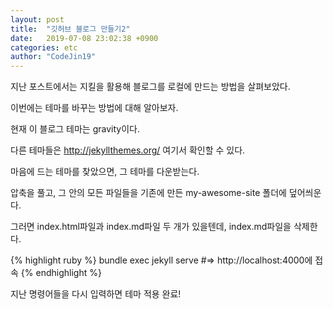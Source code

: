 ```yaml
---
layout: post
title:  "깃허브 블로그 만들기2"
date:   2019-07-08 23:02:38 +0900
categories: etc
author: "CodeJin19"
---
```

지난 포스트에서는 지킬을 활용해 블로그를 로컬에 만드는 방법을 살펴보았다.

이번에는 테마를 바꾸는 방법에 대해 알아보자.

현재 이 블로그 테마는 gravity이다.

다른 테마들은 http://jekyllthemes.org/ 여기서 확인할 수 있다.

마음에 드는 테마를 찾았으면, 그 테마를 다운받는다.

압축을 풀고, 그 안의 모든 파일들을 기존에 만든 my-awesome-site 폴더에 덮어씌운다.

그러면 index.html파일과 index.md파일 두 개가 있을텐데, index.md파일을 삭제한다.

{% highlight ruby %}
bundle exec jekyll serve
#=> http://localhost:4000에 접속
{% endhighlight %}

지난 명령어들을 다시 입력하면 테마 적용 완료!
